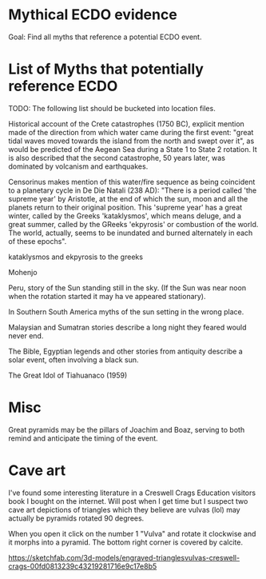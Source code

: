 # Mythical ECDO evidence

Goal: Find all myths that reference a potential ECDO event.

# List of Myths that potentially reference ECDO

TODO: The following list should be bucketed into location files.

Historical account of the Crete catastrophes (1750 BC), explicit mention made of the direction from which water came during the first event: "great tidal waves moved towards the island from the north and swept over it", as would be predicted of the Aegean Sea during a State 1 to State 2 rotation. It is also described that the second catastrophe, 50 years later, was dominated by volcanism and earthquakes.

Censorinus makes mention of this water/fire sequence as being coincident to a planetary cycle in De Die Natali (238 AD): "There is a period called 'the supreme year' by Aristotle, at the end of which the sun, moon and all the planets return to their original position. This 'supreme year' has a great winter, called by the Greeks 'kataklysmos', which means deluge, and a great summer, called by the GReeks 'ekpyrosis' or combustion of the world. The world, actually, seems to be inundated and burned alternately in each of these epochs".

kataklysmos and ekpyrosis to the greeks

Mohenjo 

Peru, story of the Sun standing still in the sky. (If the Sun was near noon when the rotation started it may ha ve appeared stationary).

In Southern South America myths of the sun setting in the wrong place.

Malaysian and Sumatran stories describe a long night they feared would never end.

The Bible, Egyptian legends and other stories from antiquity describe a solar event, often involving a black sun.

The Great Idol of Tiahuanaco (1959)

# Misc

Great pyramids may be the pillars of Joachim and Boaz, serving to both remind and anticipate the timing of the event.

# Cave art

I've found some interesting literature in a Creswell Crags Education visitors book I bought on the internet. Will post when I get time but I suspect two cave art depictions of triangles which they believe are vulvas (lol) may actually be pyramids rotated 90 degrees.

When you open it click on the number 1 "Vulva" and rotate it clockwise and it morphs into a pyramid. The bottom right corner is covered by calcite.

https://sketchfab.com/3d-models/engraved-trianglesvulvas-creswell-crags-00fd0813239c43219281716e9c17e8b5